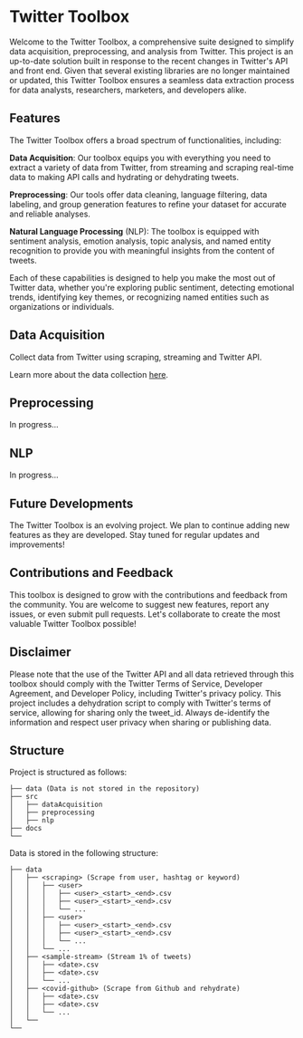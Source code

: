 # Twitter Toolbox

Welcome to the Twitter Toolbox, a comprehensive suite designed to simplify data acquisition, preprocessing, and analysis
from Twitter. This project is an up-to-date solution built in response to the recent changes in Twitter's API and front
end. Given that several existing libraries are no longer maintained or updated, this Twitter Toolbox ensures a seamless
data extraction process for data analysts, researchers, marketers, and developers alike.

## Features

The Twitter Toolbox offers a broad spectrum of functionalities, including:

**Data Acquisition**: Our toolbox equips you with everything you need to extract a variety of data from Twitter, from
streaming and scraping real-time data to making API calls and hydrating or dehydrating tweets.

**Preprocessing**: Our tools offer data cleaning, language filtering, data labeling, and group generation features to
refine
your dataset for accurate and reliable analyses.

**Natural Language Processing** (NLP): The toolbox is equipped with sentiment analysis, emotion analysis, topic
analysis,
and named entity recognition to provide you with meaningful insights from the content of tweets.

Each of these capabilities is designed to help you make the most out of Twitter data, whether you're exploring public
sentiment, detecting emotional trends, identifying key themes, or recognizing named entities such as organizations or
individuals.

## Data Acquisition

Collect data from Twitter using scraping, streaming and Twitter API.

Learn more about the data
collection [here](https://github.com/sferez/Noisy_Entropy_Estimation/tree/main/src/dataAcquisition).

## Preprocessing

In progress...

## NLP

In progress...

## Future Developments
The Twitter Toolbox is an evolving project. We plan to continue adding new features as they are developed. Stay tuned
for regular updates and improvements!

## Contributions and Feedback
This toolbox is designed to grow with the contributions and feedback from the community. You are welcome to suggest new
features, report any issues, or even submit pull requests. Let's collaborate to create the most valuable Twitter Toolbox
possible!

## Disclaimer
Please note that the use of the Twitter API and all data retrieved through this toolbox should comply with the Twitter
Terms of Service, Developer Agreement, and Developer Policy, including Twitter's privacy policy. This project includes a
dehydration script to comply with Twitter's terms of service, allowing for sharing only the tweet_id. Always de-identify
the information and respect user privacy when sharing or publishing data.

## Structure

Project is structured as follows:

```
├── data (Data is not stored in the repository)
├── src
│   ├── dataAcquisition
│   ├── preprocessing
│   ├── nlp
├── docs 
└──
```

Data is stored in the following structure:

```
├── data
│   ├── <scraping> (Scrape from user, hashtag or keyword)
│   │   ├── <user>
│   │   │   ├── <user>_<start>_<end>.csv
│   │   │   ├── <user>_<start>_<end>.csv
│   │   │   └── ...
│   │   ├── <user>
│   │   │   ├── <user>_<start>_<end>.csv
│   │   │   ├── <user>_<start>_<end>.csv
│   │   │   └── ...
│   │   └── ...
│   ├── <sample-stream> (Stream 1% of tweets)
│   │   ├── <date>.csv
│   │   ├── <date>.csv
│   │   └── ...
│   ├── <covid-github> (Scrape from Github and rehydrate)
│   │   ├── <date>.csv
│   │   ├── <date>.csv
│   │   └── ...
│   └──
└──
```


